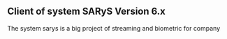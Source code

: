 ## Client of system SARyS Version 6.x

The system sarys is a big project of streaming and biometric for company 